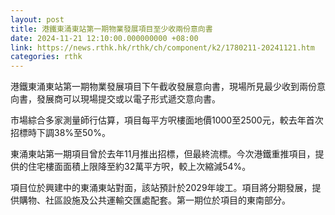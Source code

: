 ```yaml
---
layout: post
title: 港鐵東涌東站第一期物業發展項目至少收兩份意向書
date: 2024-11-21 12:10:00.000000000 +08:00
link: https://news.rthk.hk/rthk/ch/component/k2/1780211-20241121.htm
categories: rthk
---
```


港鐵東涌東站第一期物業發展項目下午截收發展意向書，現場所見最少收到兩份意向書，發展商可以現場提交或以電子形式遞交意向書。

市場綜合多家測量師行估算，項目每平方呎樓面地價1000至2500元，較去年首次招標時下調38%至50%。

東涌東站第一期項目曾於去年11月推出招標，但最終流標。今次港鐵重推項目，提供的住宅樓面面積上限降至約32萬平方呎，較上次縮減54%。

項目位於興建中的東涌東站對面，該站預計於2029年竣工。項目將分期發展，提供購物、社區設施及公共運輸交匯處配套。第一期位於項目的東南部分。
